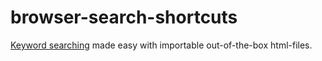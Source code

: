 # browser-search-shortcuts
[Keyword searching](https://kb.mozillazine.org/Using_keyword_searches) made easy with importable out-of-the-box html-files.
